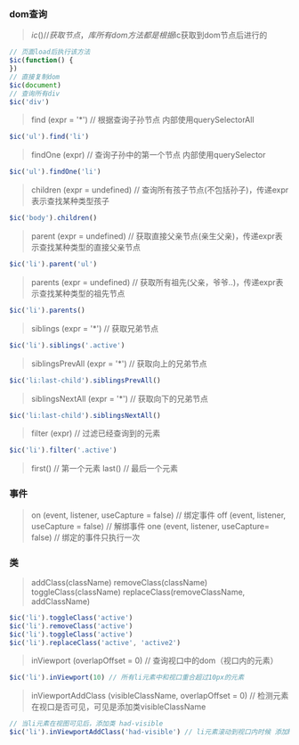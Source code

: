 ### dom查询
> $ic() // 获取节点，库所有dom方法都是根据$ic获取到dom节点后进行的
```javascript
// 页面load后执行该方法
$ic(function() {
})
// 直接复制dom
$ic(document)
// 查询所有div
$ic('div')
```

> find (expr = '*') // 根据查询子孙节点 内部使用querySelectorAll
```javascript
$ic('ul').find('li')
```

> findOne (expr) // 查询子孙中的第一个节点 内部使用querySelector
```javascript
$ic('ul').findOne('li')
```

>  children (expr = undefined) // 查询所有孩子节点(不包括孙子)，传递expr表示查找某种类型孩子
```javascript
$ic('body').children()
``` 

> parent (expr = undefined) // 获取直接父亲节点(亲生父亲)，传递expr表示查找某种类型的直接父亲节点
```javascript
$ic('li').parent('ul')
```

> parents (expr = undefined) // 获取所有祖先(父亲，爷爷..)，传递expr表示查找某种类型的祖先节点
```javascript
$ic('li').parents()
```

> siblings (expr = '*') // 获取兄弟节点
```javascript
$ic('li').siblings('.active')
```

> siblingsPrevAll (expr = '*') // 获取向上的兄弟节点
```javascript
$ic('li:last-child').siblingsPrevAll()
```

> siblingsNextAll (expr = '*') // 获取向下的兄弟节点
```javascript
$ic('li:last-child').siblingsNextAll()
```

> filter (expr) // 过滤已经查询到的元素
```javascript
$ic('li').filter('.active')
```

> first() // 第一个元素
> last() // 最后一个元素


### 事件

> on (event, listener, useCapture = false) // 绑定事件
> off (event, listener, useCapture = false) // 解绑事件
> one (event, listener, useCapture= false) // 绑定的事件只执行一次

### 类

> addClass(className) removeClass(className) toggleClass(className) replaceClass(removeClassName, addClassName)
```javascript
$ic('li').toggleClass('active')
$ic('li').removeClass('active')
$ic('li').toggleClass('active')
$ic('li').replaceClass('active', 'active2')
```

> inViewport (overlapOffset = 0) // 查询视口中的dom（视口内的元素）
```javascript
$ic('li').inViewport(10) // 所有li元素中和视口重合超过10px的元素
```

> inViewportAddClass (visibleClassName, overlapOffset = 0) // 检测元素在视口是否可见，可见是添加类visibleClassName
```javascript
// 当li元素在视图可见后，添加类 had-visible
$ic('li').inViewportAddClass('had-visible') // li元素滚动到视口内时候 添加had-visible类
```
